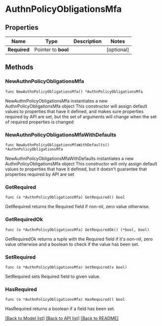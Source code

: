 # AuthnPolicyObligationsMfa

## Properties

Name | Type | Description | Notes
------------ | ------------- | ------------- | -------------
**Required** | Pointer to **bool** |  | [optional] 

## Methods

### NewAuthnPolicyObligationsMfa

`func NewAuthnPolicyObligationsMfa() *AuthnPolicyObligationsMfa`

NewAuthnPolicyObligationsMfa instantiates a new AuthnPolicyObligationsMfa object
This constructor will assign default values to properties that have it defined,
and makes sure properties required by API are set, but the set of arguments
will change when the set of required properties is changed

### NewAuthnPolicyObligationsMfaWithDefaults

`func NewAuthnPolicyObligationsMfaWithDefaults() *AuthnPolicyObligationsMfa`

NewAuthnPolicyObligationsMfaWithDefaults instantiates a new AuthnPolicyObligationsMfa object
This constructor will only assign default values to properties that have it defined,
but it doesn't guarantee that properties required by API are set

### GetRequired

`func (o *AuthnPolicyObligationsMfa) GetRequired() bool`

GetRequired returns the Required field if non-nil, zero value otherwise.

### GetRequiredOk

`func (o *AuthnPolicyObligationsMfa) GetRequiredOk() (*bool, bool)`

GetRequiredOk returns a tuple with the Required field if it's non-nil, zero value otherwise
and a boolean to check if the value has been set.

### SetRequired

`func (o *AuthnPolicyObligationsMfa) SetRequired(v bool)`

SetRequired sets Required field to given value.

### HasRequired

`func (o *AuthnPolicyObligationsMfa) HasRequired() bool`

HasRequired returns a boolean if a field has been set.


[[Back to Model list]](../README.md#documentation-for-models) [[Back to API list]](../README.md#documentation-for-api-endpoints) [[Back to README]](../README.md)


